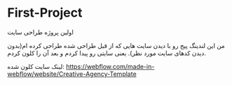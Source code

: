 # First-Project
اولین پروژه طراحی سایت


من این لندینگ پیج رو با دیدن سایت هایی که از قبل طراحی شده طراحی کرده ام(بدون دیدن کدهای سایت مورد نظر). یعنی سایتی رو پیدا کردم و بعد آن را کلون کردم.

لینک سایت کلون شده: https://webflow.com/made-in-webflow/website/Creative-Agency-Template
